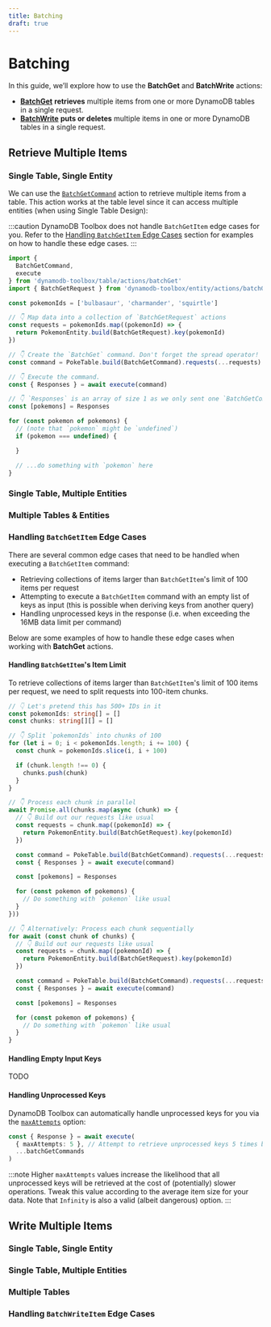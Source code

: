 ```yaml
---
title: Batching
draft: true
---
```


# Batching

In this guide, we’ll explore how to use the **BatchGet** and **BatchWrite** actions:

- [**BatchGet**](https://docs.aws.amazon.com/amazondynamodb/latest/APIReference/API_BatchGetItem.html) **retrieves** multiple items from one or more DynamoDB tables in a single request.
- [**BatchWrite**](https://docs.aws.amazon.com/amazondynamodb/latest/APIReference/API_BatchWriteItem.html) **puts or deletes** multiple items in one or more DynamoDB tables in a single request.

## Retrieve Multiple Items

### Single Table, Single Entity

We can use the [`BatchGetCommand`](../../2-tables/2-actions/5-batch-get/index.md) action to retrieve multiple items from a table. This action works at the table level since it can access multiple entities (when using Single Table Design):

:::caution
DynamoDB Toolbox does not handle `BatchGetItem` edge cases for you. Refer to the [Handling `BatchGetItem` Edge Cases](#handling-batchgetitem-edge-cases) section for examples on how to handle these edge cases.
:::

```ts
import {
  BatchGetCommand,
  execute
} from 'dynamodb-toolbox/table/actions/batchGet'
import { BatchGetRequest } from 'dynamodb-toolbox/entity/actions/batchGet'

const pokemonIds = ['bulbasaur', 'charmander', 'squirtle']

// 👇 Map data into a collection of `BatchGetRequest` actions
const requests = pokemonIds.map((pokemonId) => {
  return PokemonEntity.build(BatchGetRequest).key(pokemonId)
})

// 👇 Create the `BatchGet` command. Don't forget the spread operator!
const command = PokeTable.build(BatchGetCommand).requests(...requests)

// 👇 Execute the command.
const { Responses } = await execute(command)

// 👇 `Responses` is an array of size 1 as we only sent one `BatchGetCommand`
const [pokemons] = Responses

for (const pokemon of pokemons) {
  // (note that `pokemon` might be `undefined`)
  if (pokemon === undefined) {

  }

  // ...do something with `pokemon` here
}
```

### Single Table, Multiple Entities

### Multiple Tables & Entities

### Handling `BatchGetItem` Edge Cases

There are several common edge cases that need to be handled when executing a `BatchGetItem` command:

- Retrieving collections of items larger than `BatchGetItem`'s limit of 100 items per request
- Attempting to execute a `BatchGetItem` command with an empty list of keys as input (this is possible when deriving keys from another query)
- Handling unprocessed keys in the response (i.e. when exceeding the 16MB data limit per command)

Below are some examples of how to handle these edge cases when working with **BatchGet** actions.

#### Handling `BatchGetItem`'s Item Limit

To retrieve collections of items larger than `BatchGetItem`'s limit of 100 items per request, we need to split  requests into 100-item chunks.

```ts
// 👇 Let's pretend this has 500+ IDs in it
const pokemonIds: string[] = []
const chunks: string[][] = []

// 👇 Split `pokemonIds` into chunks of 100
for (let i = 0; i < pokemonIds.length; i += 100) {
  const chunk = pokemonIds.slice(i, i + 100)

  if (chunk.length !== 0) {
    chunks.push(chunk)
  }
}

// 👇 Process each chunk in parallel
await Promise.all(chunks.map(async (chunk) => {
  // 👇 Build out our requests like usual
  const requests = chunk.map((pokemonId) => {
    return PokemonEntity.build(BatchGetRequest).key(pokemonId)
  })

  const command = PokeTable.build(BatchGetCommand).requests(...requests)
  const { Responses } = await execute(command)

  const [pokemons] = Responses

  for (const pokemon of pokemons) {
    // Do something with `pokemon` like usual
  }
}))

// 👇 Alternatively: Process each chunk sequentially
for await (const chunk of chunks) {
  // 👇 Build out our requests like usual
  const requests = chunk.map((pokemonId) => {
    return PokemonEntity.build(BatchGetRequest).key(pokemonId)
  })

  const command = PokeTable.build(BatchGetCommand).requests(...requests)
  const { Responses } = await execute(command)

  const [pokemons] = Responses

  for (const pokemon of pokemons) {
    // Do something with `pokemon` like usual
  }
}
```

#### Handling Empty Input Keys

TODO

#### Handling Unprocessed Keys

DynamoDB Toolbox can automatically handle unprocessed keys for you via the [`maxAttempts`](../../2-tables/2-actions/6-batch-get/index.md#options-1) option:

```ts
const { Response } = await execute(
  { maxAttempts: 5 }, // Attempt to retrieve unprocessed keys 5 times before ending the operation
  ...batchGetCommands
)
```

:::note
Higher `maxAttempts` values increase the likelihood that all unprocessed keys will be retrieved at the cost of (potentially) slower operations. Tweak this value according to the average item size for your data. Note that `Infinity` is also a valid (albeit dangerous) option.
:::

## Write Multiple Items

### Single Table, Single Entity

### Single Table, Multiple Entities

### Multiple Tables

### Handling `BatchWriteItem` Edge Cases
